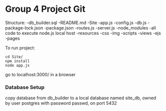 # Group 4 Project Git

Structure:
-db_builder.sql
-README.md
-Site
	-app.js
	-config.js
	-db.js
	-package-lock.json
	-package.json
	-routes.js
	-server.js
	-node_modules
		-all code to execute node.js local host
	-resources
		-css
		-img
		-scripts
	-views
		-ejs
		-pages

To run project:


```shell
cd Site/
npm install
node app.js
```
go to localhost:3000/ in a browser

### Database Setup

copy database from db_builder to a local database named site_db, owned by user postgres with password passwd, on port 5432
